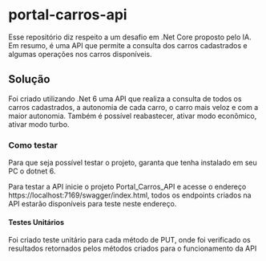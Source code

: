 # portal-carros-api

Esse repositório diz respeito a um desafio em .Net Core proposto pelo IA.
Em resumo, é uma API que permite a consulta dos carros cadastrados e algumas operações nos carros disponíveis.

## Solução

Foi criado utilizando .Net 6 uma API que realiza a consulta de todos os carros cadastrados,
a autonomia de cada carro, o carro mais veloz e com a maior autonomia. Também é possível reabastecer, 
ativar modo econômico, ativar modo turbo.

### Como testar

Para que seja possível testar o projeto, garanta que tenha instalado em seu PC o dotnet 6.

Para testar a API inicie o projeto Portal_Carros_API e acesse o endereço https://localhost:7169/swagger/index.html,
todos os endpoints criados na API estarão disponíveis para teste neste endereço.

#### Testes Unitários

Foi criado teste unitário para cada método de PUT, onde foi verificado os resultados retornados pelos métodos
criados para o funcionamento da API
